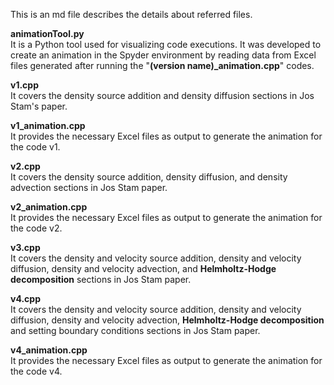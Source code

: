 This is an md file describes the details about referred files.

**animationTool.py** <br />
It is a Python tool used for visualizing code executions. It was developed to create an animation in the Spyder environment by reading data from Excel files generated after running the "**(version name)_animation.cpp**" codes.

**v1.cpp**<br />
It covers the density source addition and density diffusion sections in Jos Stam's paper.

**v1_animation.cpp**<br />
It provides the necessary Excel files as output to generate the animation for the code v1.

**v2.cpp**<br />
It covers the density source addition, density diffusion, and density advection sections in Jos Stam paper.

**v2_animation.cpp**<br />
It provides the necessary Excel files as output to generate the animation for the code v2.

**v3.cpp**<br />
It covers the density and velocity source addition, density and velocity diffusion, density and velocity advection, and **Helmholtz-Hodge decomposition** sections in Jos Stam paper.

**v4.cpp**<br />
It covers the density and velocity source addition, density and velocity diffusion, density and velocity advection, **Helmholtz-Hodge decomposition** and setting boundary conditions sections in Jos Stam paper.

**v4_animation.cpp**<br />
It provides the necessary Excel files as output to generate the animation for the code v4.
